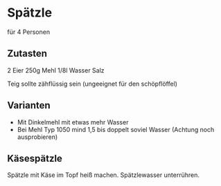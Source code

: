 # Spätzle
für 4 Personen

## Zutasten
2 Eier
250g Mehl
1/8l Wasser
Salz

Teig sollte zähflüssig sein (ungeeignet für den schöpflöffel) 

## Varianten
* Mit Dinkelmehl mit etwas mehr Wasser
* Bei Mehl Typ 1050 mind 1,5 bis doppelt soviel Wasser (Achtung noch ausprobieren) 

## Käsespätzle
Spätzle mit Käse im Topf heiß machen. Spätzlewasser unterrühren. 

